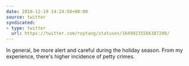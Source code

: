 ```yaml
---
date: 2010-12-19 14:24:58+00:00
source: twitter
syndicated:
- type: twitter
  url: https://twitter.com/roytang/statuses/16499235566387200/
---
```


In general, be more alert and careful during the holiday season. From my experience, there's higher incidence of petty crimes.